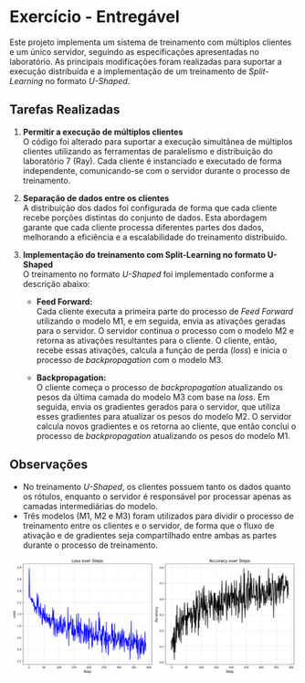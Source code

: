 # Exercício - Entregável

Este projeto implementa um sistema de treinamento com múltiplos clientes e um único servidor, seguindo as especificações apresentadas no laboratório. As principais modificações foram realizadas para suportar a execução distribuída e a implementação de um treinamento de *Split-Learning* no formato *U-Shaped*.

## Tarefas Realizadas

1. **Permitir a execução de múltiplos clientes**  
   O código foi alterado para suportar a execução simultânea de múltiplos clientes utilizando as ferramentas de paralelismo e distribuição do laboratório 7 (Ray). Cada cliente é instanciado e executado de forma independente, comunicando-se com o servidor durante o processo de treinamento.

2. **Separação de dados entre os clientes**  
   A distribuição dos dados foi configurada de forma que cada cliente recebe porções distintas do conjunto de dados. Esta abordagem garante que cada cliente processa diferentes partes dos dados, melhorando a eficiência e a escalabilidade do treinamento distribuído.

3. **Implementação do treinamento com Split-Learning no formato U-Shaped**  
   O treinamento no formato *U-Shaped* foi implementado conforme a descrição abaixo:

   - **Feed Forward:**  
     Cada cliente executa a primeira parte do processo de *Feed Forward* utilizando o modelo M1, e em seguida, envia as ativações geradas para o servidor. O servidor continua o processo com o modelo M2 e retorna as ativações resultantes para o cliente. O cliente, então, recebe essas ativações, calcula a função de perda (*loss*) e inicia o processo de *backpropagation* com o modelo M3.

   - **Backpropagation:**  
     O cliente começa o processo de *backpropagation* atualizando os pesos da última camada do modelo M3 com base na *loss*. Em seguida, envia os gradientes gerados para o servidor, que utiliza esses gradientes para atualizar os pesos do modelo M2. O servidor calcula novos gradientes e os retorna ao cliente, que então conclui o processo de *backpropagation* atualizando os pesos do modelo M1.

## Observações

- No treinamento *U-Shaped*, os clientes possuem tanto os dados quanto os rótulos, enquanto o servidor é responsável por processar apenas as camadas intermediárias do modelo.
- Três modelos (M1, M2 e M3) foram utilizados para dividir o processo de treinamento entre os clientes e o servidor, de forma que o fluxo de ativação e de gradientes seja compartilhado entre ambas as partes durante o processo de treinamento.


![Descripción de la imagen](./img/Figure_1.png)